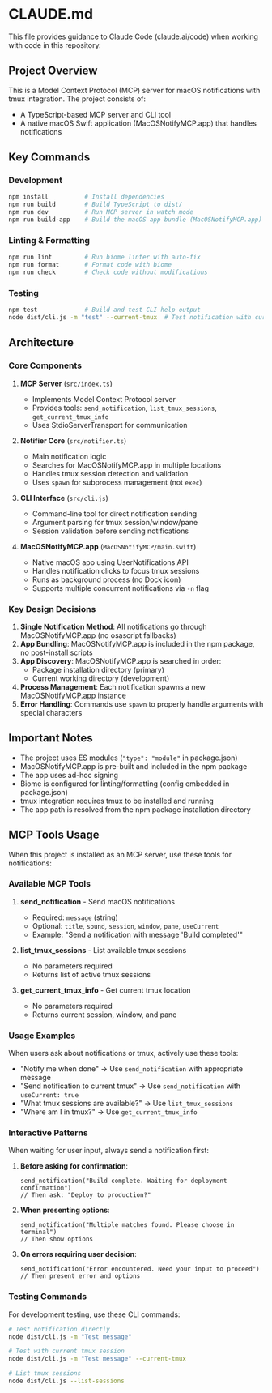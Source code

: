# CLAUDE.md

This file provides guidance to Claude Code (claude.ai/code) when working with code in this repository.

## Project Overview

This is a Model Context Protocol (MCP) server for macOS notifications with tmux integration. The project consists of:
- A TypeScript-based MCP server and CLI tool
- A native macOS Swift application (MacOSNotifyMCP.app) that handles notifications

## Key Commands

### Development
```bash
npm install          # Install dependencies
npm run build        # Build TypeScript to dist/
npm run dev          # Run MCP server in watch mode
npm run build-app    # Build the macOS app bundle (MacOSNotifyMCP.app)
```

### Linting & Formatting
```bash
npm run lint         # Run biome linter with auto-fix
npm run format       # Format code with biome
npm run check        # Check code without modifications
```

### Testing
```bash
npm test             # Build and test CLI help output
node dist/cli.js -m "test" --current-tmux  # Test notification with current tmux session
```

## Architecture

### Core Components

1. **MCP Server** (`src/index.ts`)
   - Implements Model Context Protocol server
   - Provides tools: `send_notification`, `list_tmux_sessions`, `get_current_tmux_info`
   - Uses StdioServerTransport for communication

2. **Notifier Core** (`src/notifier.ts`)
   - Main notification logic
   - Searches for MacOSNotifyMCP.app in multiple locations
   - Handles tmux session detection and validation
   - Uses `spawn` for subprocess management (not `exec`)

3. **CLI Interface** (`src/cli.js`)
   - Command-line tool for direct notification sending
   - Argument parsing for tmux session/window/pane
   - Session validation before sending notifications

4. **MacOSNotifyMCP.app** (`MacOSNotifyMCP/main.swift`)
   - Native macOS app using UserNotifications API
   - Handles notification clicks to focus tmux sessions
   - Runs as background process (no Dock icon)
   - Supports multiple concurrent notifications via `-n` flag

### Key Design Decisions

1. **Single Notification Method**: All notifications go through MacOSNotifyMCP.app (no osascript fallbacks)
2. **App Bundling**: MacOSNotifyMCP.app is included in the npm package, no post-install scripts
3. **App Discovery**: MacOSNotifyMCP.app is searched in order:
   - Package installation directory (primary)
   - Current working directory (development)
4. **Process Management**: Each notification spawns a new MacOSNotifyMCP.app instance
5. **Error Handling**: Commands use `spawn` to properly handle arguments with special characters

## Important Notes

- The project uses ES modules (`"type": "module"` in package.json)
- MacOSNotifyMCP.app is pre-built and included in the npm package
- The app uses ad-hoc signing
- Biome is configured for linting/formatting (config embedded in package.json)
- tmux integration requires tmux to be installed and running
- The app path is resolved from the npm package installation directory

## MCP Tools Usage

When this project is installed as an MCP server, use these tools for notifications:

### Available MCP Tools

1. **send_notification** - Send macOS notifications
   - Required: `message` (string)
   - Optional: `title`, `sound`, `session`, `window`, `pane`, `useCurrent`
   - Example: "Send a notification with message 'Build completed'"

2. **list_tmux_sessions** - List available tmux sessions
   - No parameters required
   - Returns list of active tmux sessions

3. **get_current_tmux_info** - Get current tmux location
   - No parameters required
   - Returns current session, window, and pane

### Usage Examples

When users ask about notifications or tmux, actively use these tools:

- "Notify me when done" → Use `send_notification` with appropriate message
- "Send notification to current tmux" → Use `send_notification` with `useCurrent: true`
- "What tmux sessions are available?" → Use `list_tmux_sessions`
- "Where am I in tmux?" → Use `get_current_tmux_info`

### Interactive Patterns

When waiting for user input, always send a notification first:

1. **Before asking for confirmation**:
   ```
   send_notification("Build complete. Waiting for deployment confirmation")
   // Then ask: "Deploy to production?"
   ```

2. **When presenting options**:
   ```
   send_notification("Multiple matches found. Please choose in terminal")
   // Then show options
   ```

3. **On errors requiring user decision**:
   ```
   send_notification("Error encountered. Need your input to proceed")
   // Then present error and options
   ```

### Testing Commands

For development testing, use these CLI commands:
```bash
# Test notification directly
node dist/cli.js -m "Test message"

# Test with current tmux session
node dist/cli.js -m "Test message" --current-tmux

# List tmux sessions
node dist/cli.js --list-sessions
```